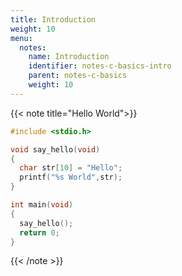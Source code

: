 ```yaml
---
title: Introduction
weight: 10
menu:
  notes:
    name: Introduction
    identifier: notes-c-basics-intro
    parent: notes-c-basics
    weight: 10
---
```


<!-- A Sample Program -->
{{< note title="Hello World">}}
  
```c
#include <stdio.h>

void say_hello(void)
{
  char str[10] = "Hello";
  printf("%s World",str);
}

int main(void)
{
  say_hello();
  return 0;
}
```


{{< /note >}}


